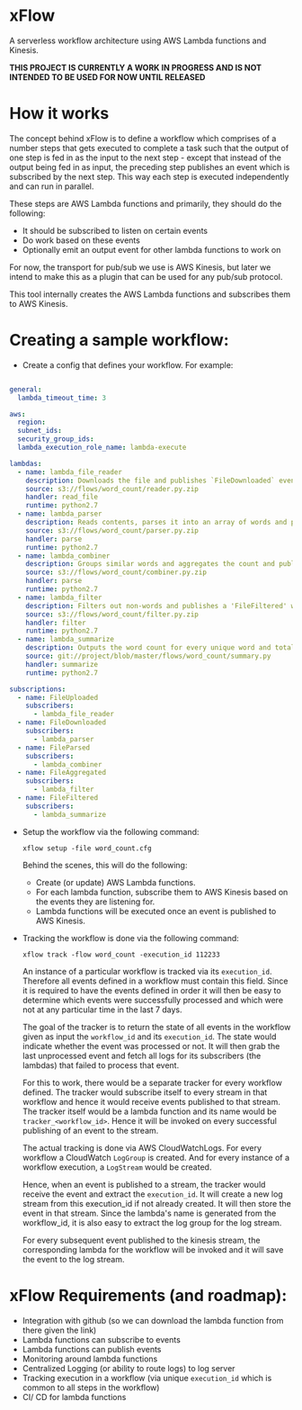 
xFlow
=====
A serverless workflow architecture using AWS Lambda functions and Kinesis.

**THIS PROJECT IS CURRENTLY A WORK IN PROGRESS AND IS NOT INTENDED TO BE USED FOR NOW UNTIL RELEASED**


How it works
============
The concept behind xFlow is to define a workflow which comprises of
a number steps that gets executed to complete a task such that the output
of one step is fed in as the input to the next step - except that instead of the
output being fed in as input, the preceding step publishes an event which is subscribed
by the next step. This way each step is executed independently and can run in parallel.

These steps are AWS Lambda functions and primarily, they should do the following:

- It should be subscribed to listen on certain events
- Do work based on these events
- Optionally emit an output event for other lambda functions to work on

For now, the transport for pub/sub we use is AWS Kinesis, but later we intend
to make this as a plugin that can be used for any pub/sub protocol.

This tool internally creates the AWS Lambda functions and subscribes them to AWS Kinesis.


Creating a sample workflow:
==========================

- Create a config that defines your workflow. For example:

```yaml

general:
  lambda_timeout_time: 3

aws:
  region:
  subnet_ids:
  security_group_ids:
  lambda_execution_role_name: lambda-execute

lambdas:
  - name: lambda_file_reader
    description: Downloads the file and publishes `FileDownloaded` event with the contents in it.
    source: s3://flows/word_count/reader.py.zip
    handler: read_file
    runtime: python2.7
  - name: lambda_parser
    description: Reads contents, parses it into an array of words and publishes a `FileParsed` event with the data in it.
    source: s3://flows/word_count/parser.py.zip
    handler: parse
    runtime: python2.7
  - name: lambda_combiner
    description: Groups similar words and aggregates the count and publishes a `FileAggregated` with the grouping in it.
    source: s3://flows/word_count/combiner.py.zip
    handler: parse
    runtime: python2.7
  - name: lambda_filter
    description: Filters out non-words and publishes a 'FileFiltered' with the remainder words in it.
    source: s3://flows/word_count/filter.py.zip
    handler: filter
    runtime: python2.7
  - name: lambda_summarize
    description: Outputs the word count for every unique word and total words in the file.
    source: git://project/blob/master/flows/word_count/summary.py
    handler: summarize
    runtime: python2.7

subscriptions:
  - name: FileUploaded
    subscribers:
      - lambda_file_reader
  - name: FileDownloaded
    subscribers:
      - lambda_parser
  - name: FileParsed
    subscribers:
      - lambda_combiner
  - name: FileAggregated
    subscribers:
      - lambda_filter
  - name: FileFiltered
    subscribers:
      - lambda_summarize

```

- Setup the workflow via the following command:

  `xflow setup -file word_count.cfg`

  Behind the scenes, this will do the following:
  - Create (or update) AWS Lambda functions.
  - For each lambda function, subscribe them to AWS Kinesis based on the events they are listening for.
  - Lambda functions will be executed once an event is published to AWS Kinesis.

- Tracking the workflow is done via the following command:

  `xflow track -flow word_count -execution_id 112233`

  An instance of a particular workflow is tracked via its `execution_id`. Therefore all events defined
  in a workflow must contain this field. Since it is required to have the events defined in order it
  will then be easy to determine which events were successfully processed and which were not at any
  particular time in the last 7 days.

  The goal of the tracker is to return the state of all events in the workflow given as input
  the `workflow_id` and its `execution_id`. The state would indicate whether the event was processed or not.
  It will then grab the last unprocessed event and fetch all logs for its subscribers (the lambdas) that failed
  to process that event.

  For this to work, there would be a separate tracker for every workflow defined. The tracker would subscribe
  itself to every stream in that workflow and hence it would receive events published to that stream. The tracker itself would be a lambda function and its name would be `tracker_<workflow_id>`. Hence it will be invoked on every
  successful publishing of an event to the stream.

  The actual tracking is done via AWS CloudWatchLogs. For every workflow a CloudWatch `LogGroup` is created. And for every instance of a workflow execution, a `LogStream` would be created.

  Hence, when an event is published to a stream, the tracker would receive the event and extract the
  `execution_id`. It will create a new log stream from this execution_id if not already created. It will
  then store the event in that stream. Since the lambda's name is generated from the workflow_id, it is also
  easy to extract the log group for the log stream.

  For every subsequent event published to the kinesis stream, the corresponding lambda for the workflow will be invoked and it will save the event to the log stream.



xFlow Requirements (and roadmap):
=================================
- Integration with github (so we can download the lambda function from there given the link)
- Lambda functions can subscribe to events
- Lambda functions can publish events
- Monitoring around lambda functions
- Centralized Logging (or ability to route logs) to log server
- Tracking execution in a workflow (via unique `execution_id` which is common to all steps in the workflow)
- CI/ CD for lambda functions
